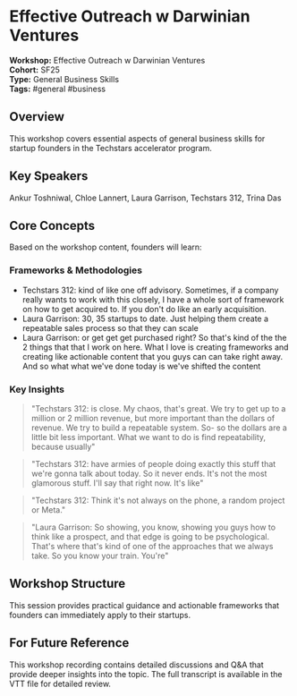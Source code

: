 # Effective Outreach w  Darwinian Ventures

**Workshop:** Effective Outreach w  Darwinian Ventures  
**Cohort:** SF25  
**Type:** General Business Skills  
**Tags:** #general #business

## Overview

This workshop covers essential aspects of general business skills for startup founders in the Techstars accelerator program.

## Key Speakers

Ankur Toshniwal, Chloe Lannert, Laura Garrison, Techstars 312, Trina Das

## Core Concepts

Based on the workshop content, founders will learn:


### Frameworks & Methodologies

- Techstars 312: kind of like one off advisory. Sometimes, if a company really wants to work with this closely, I have a whole sort of framework on how to get acquired to. If you don't do like an early acquisition.
- Laura Garrison: 30, 35 startups to date. Just helping them create a repeatable sales process so that they can scale
- Laura Garrison: or get get get purchased right? So that's kind of the the 2 things that that I work on here. What I love is creating frameworks and creating like actionable content that you guys can can take right away. And so what what we've done today is we've shifted the content

### Key Insights

> "Techstars 312: is close. My chaos, that's great. We try to get up to a million or 2 million revenue, but more important than the dollars of revenue. We try to build a repeatable system. So- so the dollars are a little bit less important. What we want to do is find repeatability, because usually"

> "Techstars 312: have armies of people doing exactly this stuff that we're gonna talk about today. So it never ends. It's not the most glamorous stuff. I'll say that right now. It's like"

> "Techstars 312: Think it's not always on the phone, a random project or Meta."

> "Laura Garrison: So showing, you know, showing you guys how to think like a prospect, and that edge is going to be psychological. That's where that's kind of one of the approaches that we always take. So you know your train. You're"


## Workshop Structure

This session provides practical guidance and actionable frameworks that founders can immediately apply to their startups.

## For Future Reference

This workshop recording contains detailed discussions and Q&A that provide deeper insights into the topic. The full transcript is available in the VTT file for detailed review.
